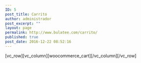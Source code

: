 ```yaml
---
ID: 5
post_title: Carrito
author: administrador
post_excerpt: ""
layout: page
permalink: http://www.bulatee.com/carrito/
published: true
post_date: 2016-12-22 08:52:16
---
```

[vc_row][vc_column][woocommerce_cart][/vc_column][/vc_row]